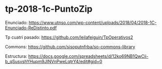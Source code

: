 # tp-2018-1c-PuntoZip

Enunciado: https://www.utnso.com/wp-content/uploads/2018/04/2018-1C-Enunciado-ReDistinto.pdf

Tp cuatri pasado: https://github.com/leilafeiguin/TpOperativos2

Commons: https://github.com/sisoputnfrba/so-commons-library

Estructura: https://docs.google.com/spreadsheets/d/12ko69NB1QwCii-b_qSusvshYHupm9JINVnPweLqtrY4/edit#gid=0
